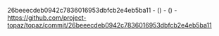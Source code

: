 26beeecdeb0942c7836016953dbfcb2e4eb5ba11 -  () -  () - https://github.com/project-topaz/topaz/commit/26beeecdeb0942c7836016953dbfcb2e4eb5ba11
